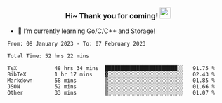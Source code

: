 <h3 align="center">
    Hi~ Thank you for coming!
    <img src="https://media.giphy.com/media/hvRJCLFzcasrR4ia7z/giphy.gif" width="25px">
</h3>

<!--
**pineapple-man/pineapple-man** is a ✨ _special_ ✨ repository because its `README.md` (this file) appears on your GitHub profile.

Here are some ideas to get you started:
- 🔭 I’m currently working on ...
- 🤔 I’m looking for help with ...
- 💬 Ask me about ...
- 📫 How to reach me: ...
- 😄 Pronouns: ...
- ⚡ Fun fact: 
- 👯 I’m looking to collaborate on kubernetes
-->
- 🌱 I’m currently learning Go/C/C++ and Storage!

<!--START_SECTION:waka-->

```text
From: 08 January 2023 - To: 07 February 2023

Total Time: 52 hrs 22 mins

TeX            48 hrs 34 mins  ███████████████████████░░   91.75 %
BibTeX         1 hr 17 mins    ▓░░░░░░░░░░░░░░░░░░░░░░░░   02.43 %
Markdown       58 mins         ▒░░░░░░░░░░░░░░░░░░░░░░░░   01.85 %
JSON           52 mins         ▒░░░░░░░░░░░░░░░░░░░░░░░░   01.66 %
Other          33 mins         ▒░░░░░░░░░░░░░░░░░░░░░░░░   01.07 %
```

<!--END_SECTION:waka-->
